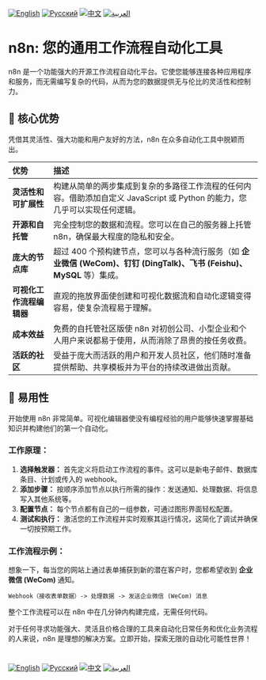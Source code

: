 [![English](https://img.shields.io/badge/Language-English-blue)](README.md)
[![Русский](https://img.shields.io/badge/Язык-Русский-red)](README_RU.md)
[![中文](https://img.shields.io/badge/Language-中文-purple)](README_CN.md)
[![العربية](https://img.shields.io/badge/Language-العربية-green)](README_AR.md)

# n8n: 您的通用工作流程自动化工具

n8n 是一个功能强大的开源工作流程自动化平台。它使您能够连接各种应用程序和服务，而无需编写复杂的代码，从而为您的数据提供无与伦比的灵活性和控制力。

## 🌟 核心优势

凭借其灵活性、强大功能和用户友好的方法，n8n 在众多自动化工具中脱颖而出。

| 优势 | 描述 |
| :--- | :--- |
| **灵活性和可扩展性** | 构建从简单的两步集成到复杂的多路径工作流程的任何内容。借助添加自定义 JavaScript 或 Python 的能力，您几乎可以实现任何逻辑。 |
| **开源和自托管** | 完全控制您的数据和流程。您可以在自己的服务器上托管 n8n，确保最大程度的隐私和安全。 |
| **庞大的节点库** | 超过 400 个预构建节点，您可以与各种流行服务（如 **企业微信 (WeCom)、钉钉 (DingTalk)、飞书 (Feishu)、MySQL** 等）集成。 |
| **可视化工作流程编辑器** | 直观的拖放界面使创建和可视化数据流和自动化逻辑变得容易，使复杂流程易于理解。 |
| **成本效益** | 免费的自托管社区版使 n8n 对初创公司、小型企业和个人用户来说都易于使用，从而消除了昂贵的按任务收费。 |
| **活跃的社区** | 受益于庞大而活跃的用户和开发人员社区，他们随时准备提供帮助、共享模板并为平台的持续改进做出贡献。 |

## 🚀 易用性

开始使用 n8n 非常简单。可视化编辑器使没有编程经验的用户能够快速掌握基础知识并构建他们的第一个自动化。

### 工作原理：

1.  **选择触发器：** 首先定义将启动工作流程的事件。这可以是新电子邮件、数据库条目、计划或传入的 webhook。
2.  **添加步骤：** 按顺序添加节点以执行所需的操作：发送通知、处理数据、将信息写入其他系统等。
3.  **配置节点：** 每个节点都有自己的一组参数，可通过图形界面轻松配置。
4.  **测试和执行：** 激活您的工作流程并实时观察其运行情况，这简化了调试并确保一切按预期工作。

### 工作流程示例：

想象一下，每当您的网站上通过表单捕获到新的潜在客户时，您都希望收到 **企业微信 (WeCom)** 通知。

`Webhook（接收表单数据）-> 处理数据 -> 发送企业微信 (WeCom) 消息`

整个工作流程可以在 n8n 中在几分钟内构建完成，无需任何代码。

对于任何寻求功能强大、灵活且价格合理的工具来自动化日常任务和优化业务流程的人来说，n8n 是理想的解决方案。立即开始，探索无限的自动化可能性世界！
#
[![English](https://img.shields.io/badge/Language-English-blue)](README.md)
[![Русский](https://img.shields.io/badge/Язык-Русский-red)](README_RU.md)
[![中文](https://img.shields.io/badge/Language-中文-purple)](README_CN.md)
[![العربية](https://img.shields.io/badge/Language-العربية-green)](README_AR.md)
